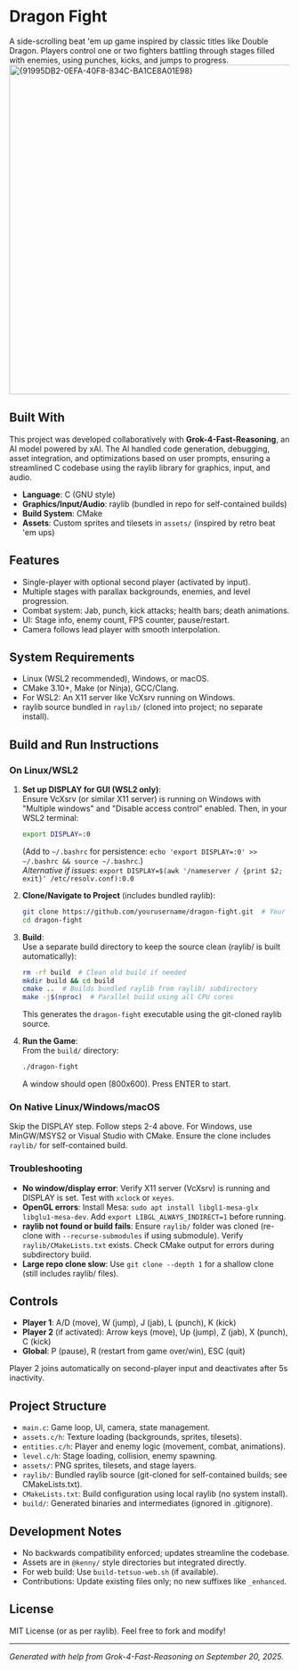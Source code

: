 # Dragon Fight

A side-scrolling beat 'em up game inspired by classic titles like Double Dragon. Players control one or two fighters battling through stages filled with enemies, using punches, kicks, and jumps to progress.
<img width="788" height="591" alt="{91995DB2-0EFA-40F8-834C-BA1CE8A01E98}" src="https://github.com/user-attachments/assets/9af69a23-bfae-40e1-8cdd-34e1aab64f8a" />

## Built With

This project was developed collaboratively with **Grok-4-Fast-Reasoning**, an AI model powered by xAI. The AI handled code generation, debugging, asset integration, and optimizations based on user prompts, ensuring a streamlined C codebase using the raylib library for graphics, input, and audio.

- **Language**: C (GNU style)
- **Graphics/Input/Audio**: raylib (bundled in repo for self-contained builds)
- **Build System**: CMake
- **Assets**: Custom sprites and tilesets in `assets/` (inspired by retro beat 'em ups)

## Features

- Single-player with optional second player (activated by input).
- Multiple stages with parallax backgrounds, enemies, and level progression.
- Combat system: Jab, punch, kick attacks; health bars; death animations.
- UI: Stage info, enemy count, FPS counter, pause/restart.
- Camera follows lead player with smooth interpolation.

## System Requirements

- Linux (WSL2 recommended), Windows, or macOS.
- CMake 3.10+, Make (or Ninja), GCC/Clang.
- For WSL2: An X11 server like VcXsrv running on Windows.
- raylib source bundled in `raylib/` (cloned into project; no separate install).

## Build and Run Instructions

### On Linux/WSL2

1. **Set up DISPLAY for GUI (WSL2 only)**:  
   Ensure VcXsrv (or similar X11 server) is running on Windows with "Multiple windows" and "Disable access control" enabled. Then, in your WSL2 terminal:  
   ```bash
   export DISPLAY=:0
   ```  
   (Add to `~/.bashrc` for persistence: `echo 'export DISPLAY=:0' >> ~/.bashrc && source ~/.bashrc`.)  
   *Alternative if issues*: `export DISPLAY=$(awk '/nameserver / {print $2; exit}' /etc/resolv.conf):0.0`

2. **Clone/Navigate to Project** (includes bundled raylib):  
   ```bash
   git clone https://github.com/yourusername/dragon-fight.git  # Your repo URL; use --recurse-submodules if using submodule
   cd dragon-fight
   ```

3. **Build**:  
   Use a separate build directory to keep the source clean (raylib/ is built automatically):  
   ```bash
   rm -rf build  # Clean old build if needed
   mkdir build && cd build
   cmake ..  # Builds bundled raylib from raylib/ subdirectory
   make -j$(nproc)  # Parallel build using all CPU cores
   ```  
   This generates the `dragon-fight` executable using the git-cloned raylib source.

4. **Run the Game**:  
   From the `build/` directory:  
   ```bash
   ./dragon-fight
   ```  
   A window should open (800x600). Press ENTER to start.

### On Native Linux/Windows/macOS

Skip the DISPLAY step. Follow steps 2-4 above. For Windows, use MinGW/MSYS2 or Visual Studio with CMake. Ensure the clone includes `raylib/` for self-contained build.

### Troubleshooting

- **No window/display error**: Verify X11 server (VcXsrv) is running and DISPLAY is set. Test with `xclock` or `xeyes`.
- **OpenGL errors**: Install Mesa: `sudo apt install libgl1-mesa-glx libglu1-mesa-dev`. Add `export LIBGL_ALWAYS_INDIRECT=1` before running.
- **raylib not found or build fails**: Ensure `raylib/` folder was cloned (re-clone with `--recurse-submodules` if using submodule). Verify `raylib/CMakeLists.txt` exists. Check CMake output for errors during subdirectory build.
- **Large repo clone slow**: Use `git clone --depth 1` for a shallow clone (still includes raylib/ files).

## Controls

- **Player 1**: A/D (move), W (jump), J (jab), L (punch), K (kick)
- **Player 2** (if activated): Arrow keys (move), Up (jump), Z (jab), X (punch), C (kick)
- **Global**: P (pause), R (restart from game over/win), ESC (quit)

Player 2 joins automatically on second-player input and deactivates after 5s inactivity.

## Project Structure

- `main.c`: Game loop, UI, camera, state management.
- `assets.c/h`: Texture loading (backgrounds, sprites, tilesets).
- `entities.c/h`: Player and enemy logic (movement, combat, animations).
- `level.c/h`: Stage loading, collision, enemy spawning.
- `assets/`: PNG sprites, tilesets, and stage layers.
- `raylib/`: Bundled raylib source (git-cloned for self-contained builds; see CMakeLists.txt).
- `CMakeLists.txt`: Build configuration using local raylib (no system install).
- `build/`: Generated binaries and intermediates (ignored in .gitignore).

## Development Notes

- No backwards compatibility enforced; updates streamline the codebase.
- Assets are in `@kenny/` style directories but integrated directly.
- For web build: Use `build-tetsuo-web.sh` (if available).
- Contributions: Update existing files only; no new suffixes like `_enhanced`.

## License

MIT License (or as per raylib). Feel free to fork and modify!

---
*Generated with help from Grok-4-Fast-Reasoning on September 20, 2025.*
